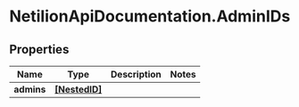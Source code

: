 # NetilionApiDocumentation.AdminIDs

## Properties
Name | Type | Description | Notes
------------ | ------------- | ------------- | -------------
**admins** | [**[NestedID]**](NestedID.md) |  | 
